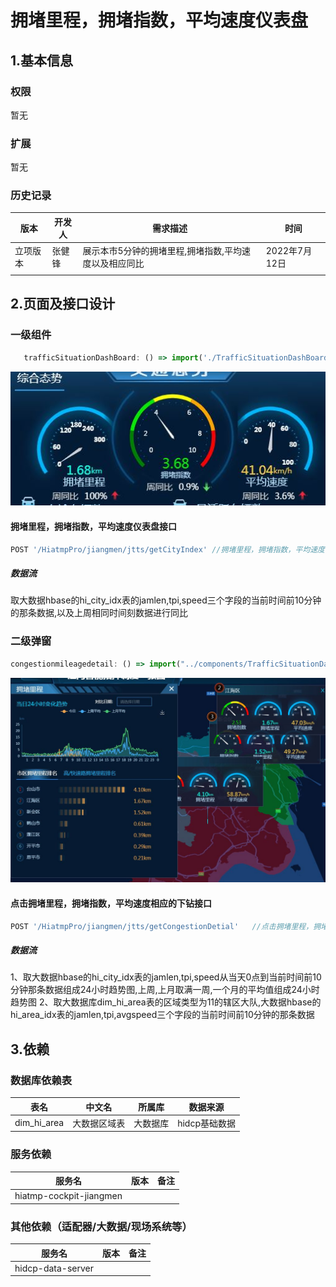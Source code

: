 # 拥堵里程，拥堵指数，平均速度仪表盘

## 1.基本信息

### 权限

暂无

### 扩展

暂无

### 历史记录

| 版本     | 开发人 | 需求描述                                              | 时间          |
| -------- | ------ | ----------------------------------------------------- | ------------- |
| 立项版本 | 张健锋 | 展示本市5分钟的拥堵里程,拥堵指数,平均速度以及相应同比 | 2022年7月12日 |
|          |        |                                                       |               |

## 2.页面及接口设计

### 一级组件

```javascript
   trafficSituationDashBoard: () => import('./TrafficSituationDashBoard/TrafficSituationDashBoard'),
```

![16575218701.JPG](assets\16575218701.png)

#### 拥堵里程，拥堵指数，平均速度仪表盘接口

```javascript
POST '/HiatmpPro/jiangmen/jtts/getCityIndex' //拥堵里程，拥堵指数，平均速度仪表盘接口
```

##### 数据流

取大数据hbase的hi_city_idx表的jamlen,tpi,speed三个字段的当前时间前10分钟的那条数据,以及上周相同时间刻数据进行同比

### 二级弹窗

```javascript
congestionmileagedetail: () => import("../components/TrafficSituationDashBoard/CongestionMileageDetail/CongestionMileageDetail"),拥堵里程，拥堵指数，平均速度仪表盘弹窗
```

![16575218801](assets\16575218801.png)

#### 点击拥堵里程，拥堵指数，平均速度相应的下钻接口

```javascript
POST '/HiatmpPro/jiangmen/jtts/getCongestionDetial'   //点击拥堵里程，拥堵指数，平均速度相应的下钻接口
```

##### 数据流

1、取大数据hbase的hi_city_idx表的jamlen,tpi,speed从当天0点到当前时间前10分钟那条数据组成24小时趋势图,上周,上月取满一周,一个月的平均值组成24小时趋势图
2、取大数据库dim_hi_area表的区域类型为11的辖区大队,大数据hbase的hi_area_idx表的jamlen,tpi,avgspeed三个字段的当前时间前10分钟的那条数据

## 3.依赖

### 数据库依赖表

| 表名           | 中文名       | 所属库   | 数据来源      |
| -------------- | ------------ | -------- | ------------- |
| dim_hi_area    | 大数据区域表 | 大数据库 | hidcp基础数据 |

### 服务依赖

| 服务名                  | 版本 | 备注 |
| ----------------------- | ---- | ---- |
| hiatmp-cockpit-jiangmen |      |      |

### 其他依赖（适配器/大数据/现场系统等）

| 服务名              | 版本 | 备注 |
| ------------------- | ---- | ---- |
| hidcp-data-server   |      |      |